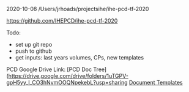 2020-10-08
/Users/jrhoads/projectsihe/ihe-pcd-tf-2020

https://github.com/IHEPCD/ihe-pcd-tf-2020

Todo:
- set up git repo
- push to github
- get inputs: last years volumes, CPs, new templates



PCD Google Drive Link:
[PCD Doc Tree](https://drive.google.com/drive/folders/1uTGPV-gpH5yy_I_CO3hNvmOOQNpekebL?usp=sharing
[Document Templates](https://drive.google.com/drive/folders/1q-p_efI8foXstZbm0t0NIsUuJoJgVdWZ?usp=sharing)

